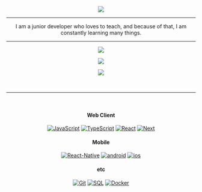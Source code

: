 <div align="center">
  <img src="https://capsule-render.vercel.app/api?type=Cylinder&color=timeGradient&height=100&section=header&text=Eunwoo%20Choi&fontSize=50&fontAlignY=55"/>
</div>
 
---

<p align="center">
  I am a junior developer who loves to teach, and because of that, I am constantly learning many things.
</p>

---
<div align="center">
<!-- 사용 언어와 Git 통계 -->

<p align="center">
  <a href="https://solved.ac/sadb0101/">
    <img align="center" src="http://mazassumnida.wtf/api/v2/generate_badge?boj=sadb0101" />
  </a>
</p>
<p align="center">
  <a href="https://github.com/sionel">
    <img align="center" src="https://github-readme-stats.vercel.app/api?username=sionel&show_icons=true&theme=onedark" />
  </a>
</p>
<p align="center">  
  <a href="https://github.com/sionel">
    <img align="center" src="https://github-readme-stats.vercel.app/api/top-langs/?username=sionel&layout=donut-vertical" />
  </a>
</p>

<br />

---

<br />

#### Web Client
[![JavaScript](https://img.shields.io/badge/-JavaScript-black?style=flat&logo=javascript&link=https://github.com/sionel)](https://github.com/sionel) 
[![TypeScript](https://img.shields.io/badge/-TypeScript-black?style=flat&logo=typeScript&link=https://github.com/sionel)](https://github.com/sionel) 
[![React](https://img.shields.io/badge/-React-black?style=flat&logo=react&link=https://github.com/sionel)](https://github.com/sionel) 
[![Next](https://img.shields.io/badge/-Next-black?style=flat&logo=nextdotjs&link=https://github.com/sionel)](https://github.com/sionel) 

#### Mobile
[![React-Native](https://img.shields.io/badge/-React_Native-black?style=flat&logo=react&link=https://github.com/sionel)](https://github.com/sionel) 
[![android](https://img.shields.io/badge/-Android-black?style=flat&logo=android&link=https://github.com/sionel)](https://github.com/sionel) 
[![ios](https://img.shields.io/badge/-Ios-black?style=flat&logo=ios&link=https://github.com/sionel)](https://github.com/sionel) 


#### etc
[![Git](https://img.shields.io/badge/-Git-black?style=flat&logo=git&link=https://github.com/sionel)](https://github.com/sionel) 
[![SQL](https://img.shields.io/badge/-Postgre-black?style=flat&logo=postgresql&link=https://github.com/sionel)](https://github.com/sionel)
[![Docker](https://img.shields.io/badge/-Docker-black?style=flat&logo=docker&link=https://github.com/sionel)](https://github.com/sionel) 

</div>
<!-- 추가 정보 -->
<!-- <p align="center">
  <img width=100 alt="Awesome GitHub Profile Readme" src="assets/coding.png">
</p> -->

<!--
**sionel/sionel** is a ✨ _special_ ✨ repository because its `README.md` (this file) appears on your GitHub profile.

Here are some ideas to get you started:

- 🔭 I’m currently working on ...
- 🌱 I’m currently learning ...
- 👯 I’m looking to collaborate on ...
- 🤔 I’m looking for help with ...
- 💬 Ask me about ...
- 📫 How to reach me: ...
- 😄 Pronouns: ...
- ⚡ Fun fact: ...
-->

